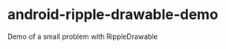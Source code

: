 android-ripple-drawable-demo
============================

Demo of a small problem with RippleDrawable
